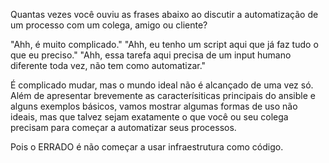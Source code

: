 Quantas vezes você ouviu as frases abaixo ao discutir a automatização de um processo
com um colega, amigo ou cliente?

"Ahh, é muito complicado."
"Ahh, eu tenho um script aqui que já faz tudo o que eu preciso."
"Ahh, essa tarefa aqui precisa de um input humano diferente toda vez, não tem como automatizar."

É complicado mudar, mas o mundo ideal não é alcançado de uma vez só. Além de apresentar
brevemente as caracterísiticas principais do ansible e alguns exemplos básicos, vamos mostrar
algumas formas de uso não ideais, mas que talvez sejam exatamente o que você ou seu colega
precisam para começar a automatizar seus processos.

Pois o ERRADO é não começar a usar infraestrutura como código.
